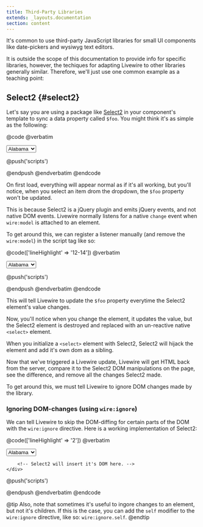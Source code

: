 ```yaml
---
title: Third-Party Libraries
extends: _layouts.documentation
section: content
---
```


It's common to use third-party JavaScript libraries for small UI components like date-pickers and wysiwyg text editors.

It is outside the scope of this documentation to provide info for specific libraries, however, the techiques for adapting Livewire to other libraries generally similar. Therefore, we'll just use one common example as a teaching point:

## Select2 {#select2}

Let's say you are using a package like [Select2](https://select2.org) in your component's template to sync a data property called `$foo`. You might think it's as simple as the following:

@code
@verbatim
<div>
    <select wire:model="foo" class="js-example-basic-single" name="state">
        <option value="AL">Alabama</option>
        <option value="WY">Wyoming</option>
    </select>
</div>

@push('scripts')
<script>
    $(document).ready(function() {
        $('.js-example-basic-single').select2();
    });
</script>
@endpush
@endverbatim
@endcode

On first load, everything will appear normal as if it's all working, but you'll notice, when you select an item drom the dropdown, the `$foo` property won't be updated.

This is because Select2 is a jQuery plugin and emits jQuery events, and not native DOM events. Livewire normally listens for a native `change` event when `wire:model` is attached to an element.

To get around this, we can register a listener manually (and remove the `wire:model`) in the script tag like so:

@code(['lineHighlight' => '12-14'])
@verbatim
<div>
    <select class="js-example-basic-single" name="state">
        <option value="AL">Alabama</option>
        <option value="WY">Wyoming</option>
    </select>
</div>

@push('scripts')
<script>
    $(document).ready(function() {
        $('.js-example-basic-single').select2();
        $('.js-example-basic-single').on('change', function (e) {
            @this.set('foo', e.target.value);
        });
    });
</script>
@endpush
@endverbatim
@endcode

This will tell Livewire to update the `$foo` property everytime the Select2 element's value changes.

Now, you'll notice when you change the element, it updates the value, but the Select2 element is destroyed and replaced with an un-reactive native `<select>` element.

When you initialize a `<select>` element with Select2, Select2 will hijack the element and add it's own dom as a sibling.

Now that we've triggered a Livewire update, Livewire will get HTML back from the server, compare it to the Select2 DOM manipulations on the page, see the difference, and remove all the changes Select2 made.

To get around this, we must tell Livewire to ignore DOM changes made by the library.

### Ignoring DOM-changes (using `wire:ignore`)

We can tell Livewire to skip the DOM-diffing for certain parts of the DOM with the `wire:ignore` directive. Here is a working implementation of Select2:

@code(['lineHighlight' => '2'])
@verbatim
<div>
    <div wire:ignore>
        <select class="js-example-basic-single" name="state">
            <option value="AL">Alabama</option>
            <option value="WY">Wyoming</option>
        </select>

        <!-- Select2 will insert it's DOM here. -->
    </div>
</div>

@push('scripts')
<script>
    $(document).ready(function() {
        $('.js-example-basic-single').select2();
        $('.js-example-basic-single').on('change', function (e) {
            @this.set('foo', e.target.value);
        });
    });
</script>
@endpush
@endverbatim
@endcode

@tip
Also, note that sometimes it's useful to ingore changes to an element, but not it's children. If this is the case, you can add the <code>self</code> modifier to the <code>wire:ignore</code> directive, like so: <code>wire:ignore.self</code>.
@endtip
